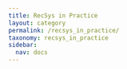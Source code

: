 ```yaml
---
title: RecSys in Practice
layout: category
permalink: /recsys_in_practice/
taxonomy: recsys_in_practice
sidebar:
  nav: docs
---
```


